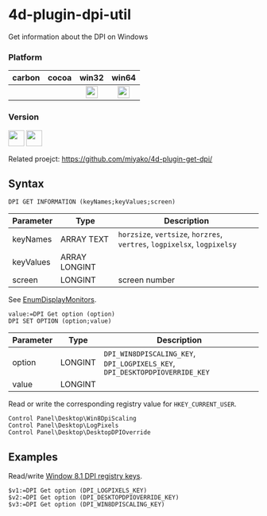 # 4d-plugin-dpi-util
Get information about the DPI on Windows

### Platform

| carbon | cocoa | win32 | win64 |
|:------:|:-----:|:---------:|:---------:|
|||<img src="https://cloud.githubusercontent.com/assets/1725068/22371562/1b091f0a-e4db-11e6-8458-8653954a7cce.png" width="24" height="24" />|<img src="https://cloud.githubusercontent.com/assets/1725068/22371562/1b091f0a-e4db-11e6-8458-8653954a7cce.png" width="24" height="24" />|

### Version

<img src="https://cloud.githubusercontent.com/assets/1725068/18940649/21945000-8645-11e6-86ed-4a0f800e5a73.png" width="32" height="32" /> <img src="https://cloud.githubusercontent.com/assets/1725068/18940648/2192ddba-8645-11e6-864d-6d5692d55717.png" width="32" height="32" />

Related proejct: https://github.com/miyako/4d-plugin-get-dpi/

## Syntax

```
DPI GET INFORMATION (keyNames;keyValues;screen)
```

Parameter|Type|Description
------------|------------|----
keyNames|ARRAY TEXT|``horzsize``, ``vertsize``, ``horzres``, ``vertres``, ``logpixelsx``, ``logpixelsy``
keyValues|ARRAY LONGINT|
screen|LONGINT|screen number

See [EnumDisplayMonitors](https://msdn.microsoft.com/en-us/library/windows/desktop/dd162610(v=vs.85).aspx).

```
value:=DPI Get option (option)
DPI SET OPTION (option;value)
```

Parameter|Type|Description
------------|------------|----
option|LONGINT|``DPI_WIN8DPISCALING_KEY``, ``DPI_LOGPIXELS_KEY``, ``DPI_DESKTOPDPIOVERRIDE_KEY``
value|LONGINT|

Read or write the corresponding registry value for ``HKEY_CURRENT_USER``.

```
Control Panel\Desktop\Win8DpiScaling
Control Panel\Desktop\LogPixels
Control Panel\Desktop\DesktopDPIOverride
```

Examples
---

Read/write [Window 8.1 DPI registry keys](https://msdn.microsoft.com/library/dn528846.aspx). 

```
$v1:=DPI Get option (DPI_LOGPIXELS_KEY)
$v2:=DPI Get option (DPI_DESKTOPDPIOVERRIDE_KEY)
$v3:=DPI Get option (DPI_WIN8DPISCALING_KEY)
```

